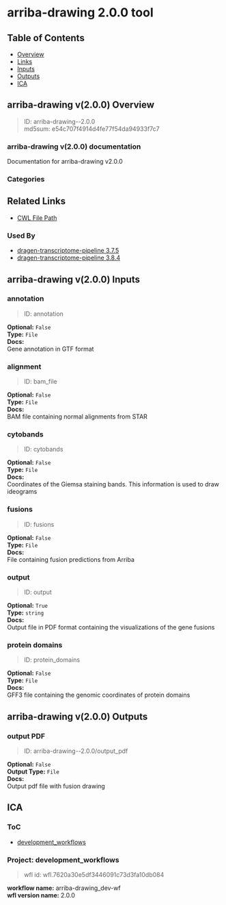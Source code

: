 
arriba-drawing 2.0.0 tool
=========================

## Table of Contents
  
- [Overview](#arriba-drawing-v200-overview)  
- [Links](#related-links)  
- [Inputs](#arriba-drawing-v200-inputs)  
- [Outputs](#arriba-drawing-v200-outputs)  
- [ICA](#ica)  


## arriba-drawing v(2.0.0) Overview



  
> ID: arriba-drawing--2.0.0  
> md5sum: e54c707f4914d4fe77f54da94933f7c7

### arriba-drawing v(2.0.0) documentation
  
Documentation for arriba-drawing v2.0.0

### Categories
  


## Related Links
  
- [CWL File Path](../../../../../../tools/arriba-drawing/2.0.0/arriba-drawing__2.0.0.cwl)  


### Used By
  
- [dragen-transcriptome-pipeline 3.7.5](../../../workflows/dragen-transcriptome-pipeline/3.7.5/dragen-transcriptome-pipeline__3.7.5.md)  
- [dragen-transcriptome-pipeline 3.8.4](../../../workflows/dragen-transcriptome-pipeline/3.8.4/dragen-transcriptome-pipeline__3.8.4.md)  

  


## arriba-drawing v(2.0.0) Inputs

### annotation



  
> ID: annotation
  
**Optional:** `False`  
**Type:** `File`  
**Docs:**  
Gene annotation in GTF format


### alignment



  
> ID: bam_file
  
**Optional:** `False`  
**Type:** `File`  
**Docs:**  
BAM file containing normal alignments from STAR


### cytobands



  
> ID: cytobands
  
**Optional:** `False`  
**Type:** `File`  
**Docs:**  
Coordinates of the Giemsa staining bands. This information is used to draw ideograms


### fusions



  
> ID: fusions
  
**Optional:** `False`  
**Type:** `File`  
**Docs:**  
File containing fusion predictions from Arriba


### output



  
> ID: output
  
**Optional:** `True`  
**Type:** `string`  
**Docs:**  
Output file in PDF format containing the visualizations of the gene fusions


### protein domains



  
> ID: protein_domains
  
**Optional:** `False`  
**Type:** `File`  
**Docs:**  
GFF3 file containing the genomic coordinates of protein domains

  


## arriba-drawing v(2.0.0) Outputs

### output PDF



  
> ID: arriba-drawing--2.0.0/output_pdf  

  
**Optional:** `False`  
**Output Type:** `File`  
**Docs:**  
Output pdf file with fusion drawing
  

  


## ICA

### ToC
  
- [development_workflows](#project-development_workflows)  


### Project: development_workflows


> wfl id: wfl.7620a30e5df3446091c73d3fa10db084  

  
**workflow name:** arriba-drawing_dev-wf  
**wfl version name:** 2.0.0  

  

